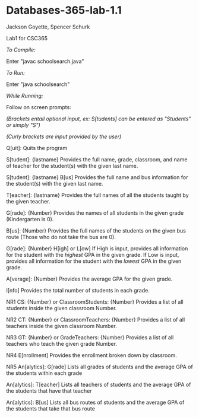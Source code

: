 # Databases-365-lab-1.1
Jackson Goyette, Spencer Schurk

Lab1 for CSC365

*To Compile:*

Enter "javac schoolsearch.java"

*To Run:*

Enter "java schoolsearch"

*While Running:*

Follow on screen prompts:

*(Brackets entail optional input, ex: S\[tudents] can be entered as "Students" or simply "S")*

*(Curly brackets are input provided by the user)*

  Q\[uit]\: Quits the program

  S\[tudent]\: {lastname} Provides the full name, grade, classroom, and name of teacher for the student(s) with the given last name.
  
  S\[tudent]\: {lastname} B\[us] Provides the full name and bus information for the student(s) with the given last name.
  
  T\[eacher]\: {lastname} Provides the full names of all the students taught by the given teacher.  
  
  G\[rade]\: {Number} Provides the names of all students in the given grade (Kindergarten is 0).
  
  B\[us]\: {Number} Provides the full names of the students on the given bus route (Those who do not take the bus are 0).
  
  G\[rade]\: {Number} H[igh] or L[ow] If High is input, provides all information for the student with the *highest* GPA in the given grade. If Low is input, provides all information for the student with the *lowest* GPA in the given grade.
  
  A\[verage]\: {Number} Provides the average GPA for the given grade.
  
  I\[nfo] Provides the total number of students in each grade.

  NR1
  CS: {Number} or ClassroomStudents: {Number} Provides a list of all students inside the given classroom Number.

  NR2
  CT: {Number} or ClassroomTeachers: {Number} Provides a list of all teachers inside the given classroom Number.

  NR3
  GT: {Number} or GradeTeachers: {Number} Provides a list of all teachers who teach the given grade Number.

  NR4
  E\[nrollment] Provides the enrollment broken down by classroom.

  NR5
  An\[alytics]\: G\[rade] Lists all grades of students and the average GPA of the students within each grade

  An\[alytics]\: T\[eacher] Lists all teachers of students and the average GPA of the students that have that teacher

  An\[alytics]\: B\[us] Lists all bus routes of students and the average GPA of the students that take that bus route
